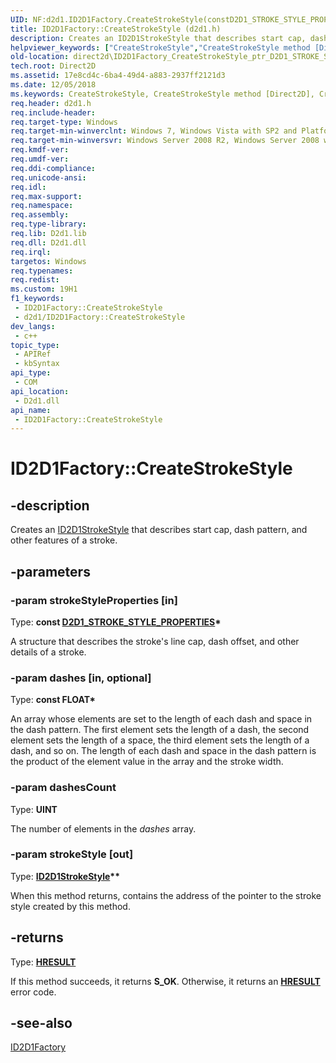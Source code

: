 ```yaml
---
UID: NF:d2d1.ID2D1Factory.CreateStrokeStyle(constD2D1_STROKE_STYLE_PROPERTIES,constFLOAT,UINT32,ID2D1StrokeStyle)
title: ID2D1Factory::CreateStrokeStyle (d2d1.h)
description: Creates an ID2D1StrokeStyle that describes start cap, dash pattern, and other features of a stroke.
helpviewer_keywords: ["CreateStrokeStyle","CreateStrokeStyle method [Direct2D]","CreateStrokeStyle method [Direct2D]","ID2D1Factory interface","ID2D1Factory interface [Direct2D]","CreateStrokeStyle method","ID2D1Factory.CreateStrokeStyle","ID2D1Factory::CreateStrokeStyle","ID2D1Factory::CreateStrokeStyle(const D2D1_STROKE_STYLE_PROPERTIES","const FLOAT","UINT32","ID2D1StrokeStyle)","d2d1/ID2D1Factory::CreateStrokeStyle","direct2d.ID2D1Factory_CreateStrokeStyle_ptr_D2D1_STROKE_STYLE_PROPERTIES_ptr_FLOAT_ptr_ptr_ID2D1StrokeStyle"]
old-location: direct2d\ID2D1Factory_CreateStrokeStyle_ptr_D2D1_STROKE_STYLE_PROPERTIES_ptr_FLOAT_ptr_ptr_ID2D1StrokeStyle.htm
tech.root: Direct2D
ms.assetid: 17e8cd4c-6ba4-49d4-a883-2937ff2121d3
ms.date: 12/05/2018
ms.keywords: CreateStrokeStyle, CreateStrokeStyle method [Direct2D], CreateStrokeStyle method [Direct2D],ID2D1Factory interface, ID2D1Factory interface [Direct2D],CreateStrokeStyle method, ID2D1Factory.CreateStrokeStyle, ID2D1Factory::CreateStrokeStyle, ID2D1Factory::CreateStrokeStyle(const D2D1_STROKE_STYLE_PROPERTIES,const FLOAT,UINT32,ID2D1StrokeStyle), d2d1/ID2D1Factory::CreateStrokeStyle, direct2d.ID2D1Factory_CreateStrokeStyle_ptr_D2D1_STROKE_STYLE_PROPERTIES_ptr_FLOAT_ptr_ptr_ID2D1StrokeStyle
req.header: d2d1.h
req.include-header: 
req.target-type: Windows
req.target-min-winverclnt: Windows 7, Windows Vista with SP2 and Platform Update for Windows Vista [desktop apps \| UWP apps]
req.target-min-winversvr: Windows Server 2008 R2, Windows Server 2008 with SP2 and Platform Update for Windows Server 2008 [desktop apps \| UWP apps]
req.kmdf-ver: 
req.umdf-ver: 
req.ddi-compliance: 
req.unicode-ansi: 
req.idl: 
req.max-support: 
req.namespace: 
req.assembly: 
req.type-library: 
req.lib: D2d1.lib
req.dll: D2d1.dll
req.irql: 
targetos: Windows
req.typenames: 
req.redist: 
ms.custom: 19H1
f1_keywords:
 - ID2D1Factory::CreateStrokeStyle
 - d2d1/ID2D1Factory::CreateStrokeStyle
dev_langs:
 - c++
topic_type:
 - APIRef
 - kbSyntax
api_type:
 - COM
api_location:
 - D2d1.dll
api_name:
 - ID2D1Factory::CreateStrokeStyle
---
```


# ID2D1Factory::CreateStrokeStyle


## -description

Creates an <a href="/windows/win32/api/d2d1/nn-d2d1-id2d1strokestyle">ID2D1StrokeStyle</a> that describes start cap, dash pattern, and other features of a stroke.

## -parameters

### -param strokeStyleProperties [in]

Type: <b>const <a href="/windows/win32/api/d2d1/ns-d2d1-d2d1_stroke_style_properties">D2D1_STROKE_STYLE_PROPERTIES</a>*</b>

A structure that describes the stroke's line cap, dash offset, and other details of a stroke.

### -param dashes [in, optional]

Type: <b>const FLOAT*</b>

An array whose elements are set to the length of each dash and space in the dash pattern. The first element sets the length of a dash, the second element sets the length of a space, the third element sets the length of a dash, and so on. The length of each dash and space in the dash pattern is the product of the element value in the array and the stroke width.

### -param dashesCount

Type: <b>UINT</b>

The number of elements in the <i>dashes</i> array.

### -param strokeStyle [out]

Type: <b><a href="/windows/win32/api/d2d1/nn-d2d1-id2d1strokestyle">ID2D1StrokeStyle</a>**</b>

When this method returns, contains the address of the pointer to the stroke style created by this method.

## -returns

Type: <b><a href="/windows/win32/com/structure-of-com-error-codes">HRESULT</a></b>

If this method succeeds, it returns <b xmlns:loc="http://microsoft.com/wdcml/l10n">S_OK</b>. Otherwise, it returns an [**HRESULT**](/windows/desktop/com/structure-of-com-error-codes) error code.

## -see-also

<a href="/windows/win32/api/d2d1/nn-d2d1-id2d1factory">ID2D1Factory</a>

